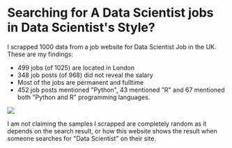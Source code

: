 # Searching for A Data Scientist jobs in Data Scientist's Style?

I scrapped 1000 data from a job website for Data Scientist Job in the UK. These are my findings: 

- 499 jobs (of 1025)  are located in London
- 348 job posts (of 968) did not reveal the salary 
- Most of the jobs are permanent and fulltime
- 452 job posts mentioned "Python", 43 mentioned "R" and 67 mentioned both "Python and R" programming languages.

![]('https://raw.githubusercontent.com/fahimabrar/Data-Scientist-Jobs-in-UK/main/data/pic.png')

I am not claiming the samples I scrapped are completely random as it depends on the search result, or how this website shows the result when someone searches for "Data Scientist" on their site. 



